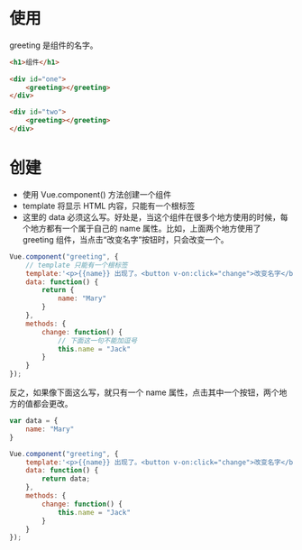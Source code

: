 # 使用

greeting 是组件的名字。

```html
<h1>组件</h1>
		
<div id="one">
    <greeting></greeting>
</div>

<div id="two">
    <greeting></greeting>
</div>
```



# 创建

- 使用 Vue.component() 方法创建一个组件
- template 将显示 HTML 内容，只能有一个根标签
- 这里的 data 必须这么写。好处是，当这个组件在很多个地方使用的时候，每个地方都有一个属于自己的 name 属性。比如，上面两个地方使用了 greeting 组件，当点击“改变名字”按钮时，只会改变一个。

```javascript
Vue.component("greeting", {
	// template 只能有一个根标签
	template:'<p>{{name}} 出现了。<button v-on:click="change">改变名字</button></p>',
	data: function() {
		return {
			name: "Mary"
		}
	},
	methods: {
		change: function() {
			// 下面这一句不能加逗号
			this.name = "Jack"
		}
	}
});
```



反之，如果像下面这么写，就只有一个 name 属性，点击其中一个按钮，两个地方的值都会更改。

```javascript
var data = {
	name: "Mary"
}

Vue.component("greeting", {
	template:'<p>{{name}} 出现了。<button v-on:click="change">改变名字</button></p>',
	data: function() {
		return data;
	},
	methods: {
		change: function() {
			this.name = "Jack"
		}
	}
});
```

